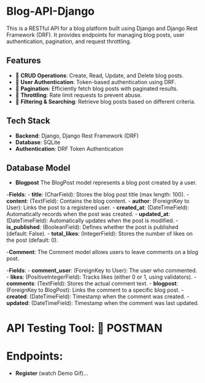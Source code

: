 # Blog-API-Django
This is a RESTful API for a blog platform built using Django and Django Rest Framework (DRF). 
It provides endpoints for managing blog posts, user authentication, pagination, and request throttling.

## Features
- 🔹 **CRUD Operations**: Create, Read, Update, and Delete blog posts.
- 🔹 **User Authentication**: Token-based authentication using DRF.
- 🔹 **Pagination**: Efficiently fetch blog posts with paginated results.
- 🔹 **Throttling**: Rate limit requests to prevent abuse.
- 🔹 **Filtering & Searching**: Retrieve blog posts based on different criteria.

## Tech Stack
- **Backend**: Django, Django Rest Framework (DRF)
- **Database**: SQLite 
- **Authentication**: DRF Token Authentication 

## Database Model
- **Blogpost**
The BlogPost model represents a blog post created by a user.

-**Fields**:
    - **title**: (CharField): Stores the blog post title (max length: 100).
    - **content**: (TextField): Contains the blog content.
    - **author**: (ForeignKey to User): Links the post to a registered user.
    - **created_at**: (DateTimeField): Automatically records when the post was created.
    - **updated_at**: (DateTimeField): Automatically updates when the post is modified.
    - **is_published**: (BooleanField): Defines whether the post is published (default: False).
    - **total_likes**: (IntegerField): Stores the number of likes on the post (default: 0).

-**Comment**:
The Comment model allows users to leave comments on a blog post.

-**Fields**:
    - **comment_user**: (ForeignKey to User): The user who commented.
    - **likes**: (PositiveIntegerField): Tracks likes (either 0 or 1, using validators).
    - **comments**: (TextField): Stores the actual comment text.
    - **blogpost**: (ForeignKey to BlogPost): Links the comment to a specific blog post.
    - **created**: (DateTimeField): Timestamp when the comment was created.
    - **updated**: (DateTimeField): Timestamp when the comment was last updated.

# API Testing Tool: 🔬 POSTMAN 

# Endpoints:
- **Register** (watch Demo Gif)... 


